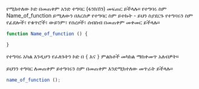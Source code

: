 የሚከተለው ኮድ በመጠቀም አንድ ተግባር (ፋንክሽን) መፍጠር ይችላሉ። የተግባሩ ስም Name_of_function ይሚለውን በእርስዎ የተግባር ስም ይተኩት - ይህን ስያደርጉ የተግባሩን ስም የፊደሎች፣ የቁጥሮች፣ ውይንም፣ የሰረዞች፣ ሰብስብ በመጠቀም መቀመር ይችላሉ።

```javascript
function Name_of_function () {

}
```

የተግባሩ አካል እንዲሆን የፈለጉትን ኮድ በ `{` እና `}` ምልክቶች መካከል ማስቀመጥ አለብዎት።

ይህንን ተግባር ለመጠቀም ይተግባሩን ስም በመጠቀም እንደሚክተለው መጥራት ይችላሉ።

```javascript
name_of_function ();
```
